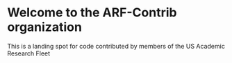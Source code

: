# Welcome to the ARF-Contrib organization
This is a landing spot for code contributed by members of the US Academic Research Fleet
